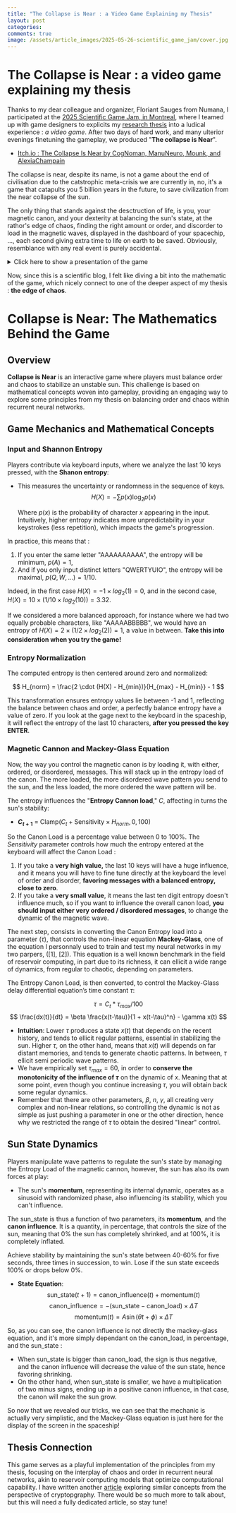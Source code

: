 ```yaml
---
title: "The Collapse is Near : a Video Game Explaining my Thesis"
layout: post
categories: 
comments: true
image: /assets/article_images/2025-05-26-scientific_game_jam/cover.jpg
---
```


 # The Collapse is Near : a video game explaining my thesis

Thanks to my dear colleague and organizer, Floriant Sauges from Numana, I participated at the [2025 Scientific Game Jam, in Montreal](https://www.scientificgamejam.org/home/), where I teamed up with game designers to explicits my [research thesis](https://savoirs.usherbrooke.ca/handle/11143/22542) into a ludical experience : *a video game*. After two days of hard work, and many ulterior evenings finetuning the gameplay, we produced "**The collapse is Near**".

- [Itch.io : The Collapse Is Near by CogNoman, ManuNeuro, Mounk, and AlexiaChampain](https://cognoman.itch.io/the-collapse-is-near)

The collapse is near, despite its name, is not a game about the end of civilisation due to the catstrophic meta-crisis we are currently in, no, it's a game that catapults you 5 billion years in the future, to save civilization from the near collapse of the sun. 

The only thing that stands against the desctruction of life, is you, your magnetic canon, and your dexterity at balancing the sun's state, at the rathor's edge of chaos, finding the right amount or order, and discorder to load in the magnetic waves, displayed in the dashboard of your spacechip, ..., each second giving extra time to life on earth to be saved. Obviously, resemblance with any real event is purely accidental.

<details>
<summary>Click here to show a presentation of the game</summary>


 Your mission, should you choose to accept it, is nothing short of celestial heroism: stabilize our aging sun to prevent its cataclysmic transformation into either a black hole or supernova.
  
Fast forward 5 billion years, we find ourselves at the brink of solar collapse. Our mighty sun is erratic, oscillating wildly as it teeters on the edge of chaos. This instability threatens civilization itself. 

Fortunately, your spacecraft is armed with a formidable magnetic cannon capable of influencing the sun’s state. Through its power, you can regulate the sun's size. But tread carefully—there are moments when the sun's instability requires you to intensify your cannon's output to counteract its unpredictable expansions.

The cannon fires waves at the sun, the patterns of which are depicted on your right-hand display. These waves adhere to the non-linear Mackey-Glass equation, capable of producing everything from harmonious consistency to utter chaos, dictated by your input via a keyboard. 

The keyboard is your instrument of influence, transmitting directives to the cannon’s central command. The system quantifies the entropy of your messages—a measure of signal predictability. Consider "AAAAAAAAAA," with an entropy of zero due to its utter predictability. Contrast this with "ASDFGHJKLM," where each character is equally likely and entropy is maximized.

Entropy of your input directly influences the waveform: predictable key patterns yield regular waveforms, while chaotic patterns unlock chaos.

Victory rests in your hands: master the cannon's entropy by balancing order and chaos. This delicate equilibrium counters the semi-random momentum of the sun itself, governed by a sinusoidal cycle initiated at a random phase each game—ensuring no two experiences are identical.
 
For further cosmic inspiration, refer to [Emmanuel Calvet's thesis](https://savoirs.usherbrooke.ca/handle/11143/22542). His work in neural networks mirrors your task—balancing chaos and order to optimize information processing. This approach, known as reservoir computing, paves a promising path toward minimizing AI's energy and hardware demands.

</details>

Now, since this is a scientific blog, I felt like diving a bit into the mathematic of the game, which nicely connect to one of the deeper aspect of my thesis : **the edge of chaos**. 
# Collapse is Near: The Mathematics Behind the Game

## Overview

**Collapse is Near** is an interactive game where players must balance order and chaos to stabilize an unstable sun. This challenge is based on mathematical concepts woven into gameplay, providing an engaging way to explore some principles from my thesis on balancing order and chaos within recurrent neural networks.

## Game Mechanics and Mathematical Concepts

### Input and Shannon Entropy

Players contribute via keyboard inputs, where we analyze the last 10 keys pressed, with the **Shanon entropy**:

- This measures the uncertainty or randomness in the sequence of keys.
  $$
  H(X) = -\sum p(x) \log_2 p(x)
  $$
  
  Where $p(x)$ is the probability of character $x$ appearing in the input. Intuitively, higher entropy indicates more unpredictability in your keystrokes (less repetition), which impacts the game's progression.

In practice, this means that :
1. If you enter the same letter "AAAAAAAAAA", the entropy will be minimum, $p(A)=1$, 
2. And if you only input distinct letters "QWERTYUIO", the entropy will be maximal, $p({Q, W, ...})=1/10$. 

Indeed, in the first case $H(X)=- 1 \times log_2(1)=0$, and in the second case, $H(X)=10 \times (1/10 \times log_2(10))=3.32$.

If we considered a more balanced approach, for instance where we had two equally probable characters, like "AAAAABBBBB", we would have an entropy of $H(X)=2 \times (1/2 \times log_2(2))=1$, a value in between. **Take this into consideration when you try the game!**
### Entropy Normalization

The computed entropy is then centered around zero and normalized:

$$
H_{norm} = \frac{2 \cdot (H(X) - H_{min})}{H_{max} - H_{min}} - 1
$$

This transformation ensures entropy values lie between -1 and 1, reflecting the balance between chaos and order, a perfectly balance entropy have a value of zero. If you look at the gage next to the keyboard in the spaceship, it will reflect the entropy of the last 10 characters, **after you pressed the key ENTER**. 

### Magnetic Cannon and Mackey-Glass Equation

Now, the way you control the magnetic canon is by loading it, with either, ordered, or disordered, messages. This will stack up in the entropy load of the canon. The more loaded, the more disordered wave pattern you send to the sun, and the less loaded, the more ordered the wave pattern will be.

The entropy influences the "**Entropy Cannon load**," $C$, affecting in turns the sun's stability:

- **$C_{t+1}$** = $\text{Clamp}(C_{t} + \text{Sensitivity} \times H_{norm}, 0, 100)$

So the Canon Load is a percentage value between 0 to 100%. The $Sensitivity$ parameter controls how much the entropy entered at the keyboard will affect the Canon Load : 
1. If you take a **very high value,** the last 10 keys will have a huge influence, and it means you will have to fine tune directly at the keyboard the level of order and disorder, **favoring messages with a balanced entropy, close to zero**.
2. If you take a **very small value**, it means the last ten digit entropy doesn't influence much, so if you want to influence the overall canon load, **you should input either very ordered / disordered messages**, to change the dynamic of the magnetic wave.

The next step, consists in converting the Canon Entropy load into a parameter ($\tau$), that controls the non-linear equation **Mackey-Glass**, one of the equation I personnaly used to train and test my neural networks in my two parpers, ([1], [2]). This equation is a well known benchmark in the field of reservoir computing, in part due to its richness, it can ellicit a wide range of dynamics, from regular to chaotic, depending on parameters. 
  
  The Entropy Canon Load, is then converted, to control the Mackey-Glass delay differential equation’s time constant $\tau$:

$$
  \tau=C_t * \tau_{max} / 100
$$
  $$
  \frac{dx(t)}{dt} = \beta \frac{x(t-\tau)}{1 + x(t-\tau)^n} - \gamma x(t)
  $$
  
  - **Intuition**: Lower $\tau$ produces a state $x(t)$ that depends on the recent history, and tends to ellicit regular patterns, essential in stabilizing the sun. Higher $\tau$, on the other hand, means that $x(t)$ will depends on far distant memories, and tends to generate chaotic patterns. In between, $\tau$ ellicit semi periodic wave patterns. 
  - We have empirically set $\tau_{max}=60$, in order to **conserve the monotonicity of the influence of $\tau$** on the dynamic of $x$. Meaning that at some point, even though you continue increasing $\tau$, you will obtain back some regular dynamics. 
  - Remember that there are other parameters, $\beta$, $n$, $\gamma$, all creating very complex and non-linear relations, so controlling the dynamic is not as simple as just pushing a parameter in one or the other direction, hence why we restricted the range of $\tau$ to obtain the desired "linear" control. 

## Sun State Dynamics

Players manipulate wave patterns to regulate the sun's state by managing the Entropy Load of the magnetic cannon, however, the sun has also its own forces at play:

- The sun's **momentum**, representing its internal dynamic, operates as a sinusoid with randomized phase, also influencing its stability, which you can't influence.

The $\text{sun\_state}$ is thus a function of two parameters, its **momentum**, and the **canon influence**. It is a quantity, in percentage, that controls the size of the sun, meaning that 0% the sun has completely shrinked, and at 100%, it is completely inflated.

Achieve stability by maintaining the sun's state between 40-60% for five seconds, three times in succession, to win. Lose if the sun state exceeds 100% or drops below 0%.

- **State Equation**:
  $$
  \text{sun\_state}(t+1) = \text{canon\_influence}(t) + \text{momentum}(t)
  $$
$$
  \text{canon\_influence} = -(\text{sun\_state} - \text{canon\_load}) \times \Delta T
  $$
$$
\text{momentum}(t) =A\sin(\theta t + \phi) \times \Delta T
$$

So, as you can see, the canon influence is not directly the mackey-glass equation, and it's more simply dependant on the $\text{canon\_load}$, in percentage, and the $\text{sun\_state}$ :
- When $\text{sun\_state}$ is bigger than $\text{canon\_load}$, the sign is thus negative, and the canon influence will decrease the value of the sun state, hence favoring shrinking. 
- On the other hand, when $\text{sun\_state}$ is smaller, we have a multiplication of two minus signs, ending up in a positive canon influence, in that case, the canon will make the sun grow. 

So now that we revealed our tricks, we can see that the mechanic is actually very simplistic, and the Mackey-Glass equation is just here for the display of the screen in the spaceship!

## Thesis Connection

This game serves as a playful implementation of the principles from my thesis, focusing on the interplay of chaos and order in recurrent neural networks, akin to reservoir computing models that optimize computational capability. I have written another [article](https://manuneuro.github.io/EmmanuelCalvet//quantum,/crypto/2024/04/01/whiepaper-p3.html) exploring similar concepts from the perspective of cryptopgraphy. There would be so much more to talk about, but this will need a fully dedicated article, so stay tune!


